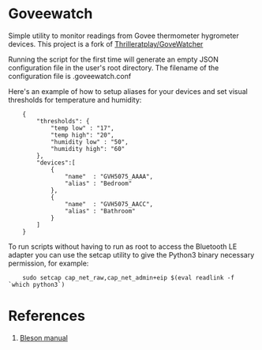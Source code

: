 # Goveewatch

Simple utility to monitor readings from Govee thermometer
hygrometer devices. This project is a fork of 
[Thrilleratplay/GoveWatcher](https://github.com/Thrilleratplay/GoveeWatcher)


Running the script for the first time will generate an empty
JSON configuration file in the user's root directory. The
filename of the configuration file is .goveewatch.conf

Here's an example of how to setup aliases for your devices
and set visual thresholds for temperature and humidity:

        {
            "thresholds": { 
                "temp low" : "17",
                "temp high": "20",
                "humidity low" : "50",
                "humidity high": "60"
            },
            "devices":[
                {
                    "name"  : "GVH5075_AAAA",
                    "alias" : "Bedroom"
                },
                {
                    "name"  : "GVH5075_AACC",
                    "alias" : "Bathroom"
                }
            ]
        }


To run scripts without having to run as root to access the Bluetooth
LE adapter you can use the setcap utility to give the Python3 binary
necessary permission, for example:

        sudo setcap cap_net_raw,cap_net_admin+eip $(eval readlink -f `which python3`)

# References
1. [Bleson manual](https://bleson.readthedocs.io/en/latest/installing.html)
